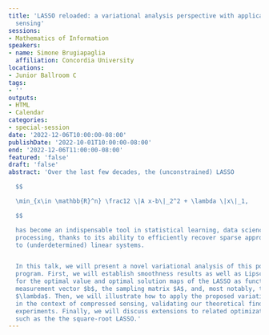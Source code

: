 ```yaml
---
title: 'LASSO reloaded: a variational analysis perspective with applications to compressed
  sensing'
sessions:
- Mathematics of Information
speakers:
- name: Simone Brugiapaglia
  affiliation: Concordia University
locations:
- Junior Ballroom C
tags:
- ''
outputs:
- HTML
- Calendar
categories:
- special-session
date: '2022-12-06T10:00:00-08:00'
publishDate: '2022-10-01T10:00:00-08:00'
end: '2022-12-06T11:00:00-08:00'
featured: 'false'
draft: 'false'
abstract: 'Over the last few decades, the (unconstrained) LASSO

  $$

  \min_{x\in \mathbb{R}^n} \frac12 \|A x-b\|_2^2 + \lambda \|x\|_1,

  $$

  has become an indispensable tool in statistical learning, data science, and signal
  processing, thanks to its ability to efficiently recover sparse approximate solutions
  to (underdetermined) linear systems.


  In this talk, we will present a novel variational analysis of this popular optimization
  program. First, we will establish smoothness results as well as Lipschitz properties
  for the optimal value and optimal solution maps of the LASSO as functions of the
  measurement vector $b$, the sampling matrix $A$, and, most notably, the tuning parameter
  $\lambda$. Then, we will illustrate how to apply the proposed variational analysis
  in the context of compressed sensing, validating our theoretical findings with numerical
  experiments. Finally, we will discuss extensions to related optimization problems
  such as the the square-root LASSO.'
---
```

